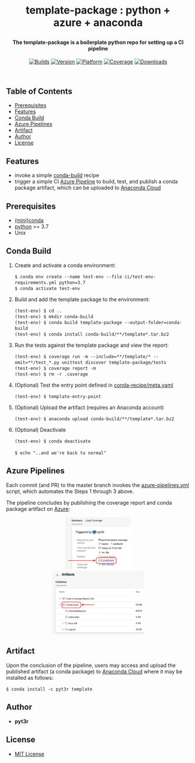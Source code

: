 <h1 align="center" style="margin:1em;">
    template-package : python + azure + anaconda
</h1>

<h4 align="center">
    The template-package is a boilerplate python repo for setting up a CI pipeline
</h4>

<p align="center">

<a href="https://dev.azure.com/pyt3r/template/_build">
<img src="https://img.shields.io/azure-devops/build/pyt3r/template/3"
 alt="Builds" /></a>

<a href="https://anaconda.org/pyt3r/template">
<img src="https://img.shields.io/conda/v/pyt3r/template"
 alt="Version" /></a>
 
<a href="https://anaconda.org/pyt3r/template">
<img src="https://img.shields.io/conda/pn/pyt3r/template"
 alt="Platform" /></a>

<a href="https://dev.azure.com/pyt3r/template/_build">
<img src="https://img.shields.io/azure-devops/coverage/pyt3r/template/3"
 alt="Coverage" /></a>
 
<a href="https://anaconda.org/pyt3r/template">
<img src="https://img.shields.io/conda/dn/pyt3r/template"
 alt="Downloads" /></a>

</p>

<br>

## Table of Contents

- [Prerequisites](#prerequisites)
- [Features](#features)
- [Conda Build](#conda-build)
- [Azure Pipelines](#azure-pipelines)
- [Artifact](#artifact)
- [Author](#author)
- [License](#license)


## Features
* invoke a simple [conda-build](https://docs.conda.io/projects/conda-build/en/latest/) recipe
* trigger a simple CI [Azure Pipeline]((https://dev.azure.com/pyt3r/template/_build)) to build, test, and publish a conda package artifact, which can be uploaded to [Anaconda Cloud](https://anaconda.org/pyt3r/template)

## Prerequisites
* [(mini)conda](https://docs.conda.io/en/latest/miniconda.html)
* [python](https://www.python.org/) >= 3.7
* Unix


## Conda Build

1. Create and activate a conda environment:
    ```
    $ conda env create --name test-env --file ci/test-env-requirements.yml python=3.7
    $ conda activate test-env
    ```

2. Build and add the template package to the environment:
    ```
    (test-env) $ cd ..
    (test-env) $ mkdir conda-build
    (test-env) $ conda build template-package --output-folder=conda-build
    (test-env) $ conda install conda-build/**/template*.tar.bz2
    ```

3. Run the tests against the template package and view the report:
    ```
    (test-env) $ coverage run -m --include=**/template/* --omit=**/test_*.py unittest discover template-package/tests
    (test-env) $ coverage report -m
    (test-env) $ rm -r .coverage
    ```

4. (Optional) Test the entry point defined in [conda-recipe/meta.yaml](conda-recipe/meta.yaml)
    ```
    (test-env) $ template-entry-point
    ```

5. (Optional) Upload the artifact (requires an Anaconda account)
    ```
    (test-env) $ anaconda upload conda-build/**/template*.tar.bz2
    ```

6. (Optional) Deactivate
    ```
    (test-env) $ conda deactivate
   
    $ echo "..and we're back to normal"
    ```


## Azure Pipelines
Each commit (and PR) to the master branch invokes the [azure-pipelines.yml](azure-pipelines.yml) script, which automates the Steps 1 through 3 above.

The pipeline concludes by publishing the coverage report and conda package artifact on [Azure](https://dev.azure.com/pyt3r/template/_build):

<p align="center">
<img src="images/artifacts1.png" width="35%">
<br>
<img src="images/artifacts2.png" width="50%">
</p>

## Artifact
Upon the conclusion of the pipeline, users may access and upload the published artifact (a conda package) to [Anaconda Cloud](https://anaconda.org/pyt3r/template) where it may be installed as follows: 

```
$ conda install -c pyt3r template
```

## Author

* **pyt3r**

## License

* [MIT License](LICENSE)
